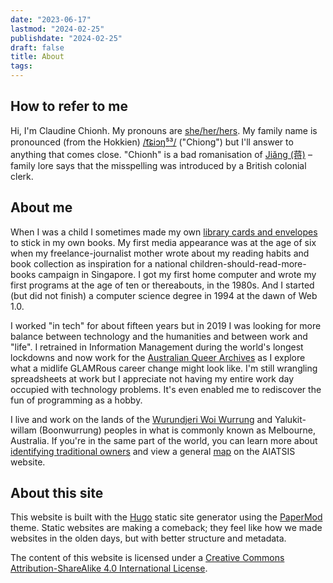 ```yaml
---
date: "2023-06-17"
lastmod: "2024-02-25"
publishdate: "2024-02-25"
draft: false
title: About
tags:
---
```


## How to refer to me

<div id="h-card" class="h-card">
<p>Hi, I'm <span class="p-name"><span class="p-given-name">Claudine</span> <span class="p-family-name">Chionh</span></span>.
My pronouns are <a class="u-pronoun" href="https://pronouns.within.lgbt/she/her">she/her/hers</a>.
My family name is pronounced (from the Hokkien) <a href="https://en.wiktionary.org/wiki/蔣#Pronunciation_1">/t͡ɕiɔŋ⁵³/</a> ("Chiong") but I'll answer to anything that comes close. "Chionh" is a bad romanisation of <a href="https://en.wikipedia.org/wiki/Ji%C7%8Eng_(surname)">Jiǎng (蒋)</a> – family lore says that the misspelling was introduced by a British colonial clerk.
</p></div>

## About me

When I was a child I sometimes made my own [library cards and envelopes](https://en.wikipedia.org/wiki/Library_card#Borrowing_cards) to stick in my own books. My first media appearance was at the age of six when my freelance-journalist mother wrote about my reading habits and book collection as inspiration for a national children-should-read-more-books campaign in Singapore. I got my first home computer and wrote my first programs at the age of ten or thereabouts, in the 1980s. And I started (but did not finish) a computer science degree in 1994 at the dawn of Web 1.0.

I worked "in tech" for about fifteen years but in 2019 I was looking for more balance between technology and the humanities and between work and "life". I retrained in Information Management during the world's longest lockdowns and now work for the [Australian Queer Archives](https://queerarchives.org.au/) as I explore what a midlife GLAMRous career change might look like. I'm still wrangling spreadsheets at work but I appreciate not having my entire work day occupied with technology problems. It's even enabled me to rediscover the fun of programming as a hobby.

I live and work on the lands of the [Wurundjeri Woi Wurrung](https://www.wurundjeri.com.au/) and Yalukit-willam (Boonwurrung) peoples in what is commonly known as Melbourne, Australia. If you're in the same part of the world, you can learn more about [identifying traditional owners](https://aiatsis.gov.au/whose-country) and view a general [map](https://aiatsis.gov.au/explore/map-indigenous-australia) on the AIATSIS website.

## About this site

This website is built with the [Hugo](https://gohugo.io/) static site generator using the [PaperMod](https://github.com/adityatelange/hugo-PaperMod) theme. Static websites are making a comeback; they feel like how we made websites in the olden days, but with better structure and metadata.

The content of this website is licensed under a [Creative Commons Attribution-ShareAlike 4.0 International License](http://creativecommons.org/licenses/by-sa/4.0/).

